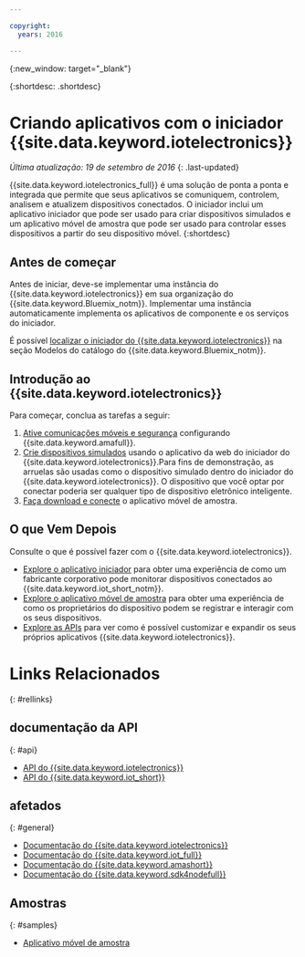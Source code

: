```yaml
---

copyright:
  years: 2016

---
```


{:new_window: target="\_blank"}

{:shortdesc: .shortdesc}


# Criando aplicativos com o iniciador {{site.data.keyword.iotelectronics}}
*Última atualização: 19 de setembro de 2016*
{: .last-updated}

{{site.data.keyword.iotelectronics_full}} é uma solução de ponta a ponta e integrada que permite que seus aplicativos se comuniquem,
controlem, analisem e atualizem dispositivos conectados. O iniciador inclui um aplicativo iniciador que pode ser usado para criar dispositivos simulados e um aplicativo móvel de amostra que pode ser usado para
controlar esses dispositivos a partir do seu dispositivo móvel.
{:shortdesc}

## Antes de começar

Antes de iniciar, deve-se implementar uma instância do {{site.data.keyword.iotelectronics}} em sua organização do {{site.data.keyword.Bluemix_notm}}. Implementar uma instância
automaticamente implementa os aplicativos de componente e os serviços do iniciador.

 É possível
[localizar
o iniciador do {{site.data.keyword.iotelectronics}}](https://console.{DomainName}/catalog/starters/iot-for-electronics-starter/) na
seção Modelos do catálogo do
{{site.data.keyword.Bluemix_notm}}.  

## Introdução ao {{site.data.keyword.iotelectronics}}
Para começar, conclua as tarefas a seguir:

1. [Ative comunicações móveis e segurança](iotelectronics_config_mca.html) configurando {{site.data.keyword.amafull}}.
2. [Crie dispositivos simulados](iot4ecreatingappliances.html) usando o aplicativo da web do iniciador do {{site.data.keyword.iotelectronics}}.Para fins de demonstração, as
arruelas são usadas como o dispositivo simulado dentro do iniciador do {{site.data.keyword.iotelectronics}}. O dispositivo que você optar por conectar poderia ser qualquer tipo de dispositivo
eletrônico inteligente.
3. [Faça download e conecte](iotelectronics_config_mobile.html) o aplicativo móvel de amostra.


## O que Vem Depois
Consulte o que é possível fazer com o {{site.data.keyword.iotelectronics}}.

- [Explore o aplicativo iniciador](iot4ecreatingappliances.html) para obter uma experiência de como um fabricante corporativo pode monitorar dispositivos conectados ao
{{site.data.keyword.iot_short_notm}}.
- [Explore o aplicativo móvel de amostra](iotelectronics_config_mobile.html) para obter uma experiência de como os proprietários do dispositivo podem se registrar e interagir com os
seus dispositivos.
- [Explore as APIs](http://ibmiotforelectronics.mybluemix.net/public/iot4eregistrationapi.html) para ver como é possível customizar e expandir os seus próprios aplicativos
{{site.data.keyword.iotelectronics}}.

# Links Relacionados
{: #rellinks}
## documentação da API
{: #api}
* [API do {{site.data.keyword.iotelectronics}}](http://ibmiotforelectronics.mybluemix.net/public/iot4eregistrationapi.html)
* [API do {{site.data.keyword.iot_short}}](https://developer.ibm.com/iotfoundation/recipes/api-documentation/)


## afetados
{: #general}

* [Documentação do {{site.data.keyword.iotelectronics}}](iotelectronics_overview.html)
* [Documentação do {{site.data.keyword.iot_full}}](https://new-console.ng.bluemix.net/docs/services/IoT/index.html)
*  [Documentação do {{site.data.keyword.amashort}}](https://new-console.ng.bluemix.net/docs/services/mobileaccess/overview.html)
* [Documentação do {{site.data.keyword.sdk4nodefull}}](https://new-console.ng.bluemix.net/docs/runtimes/nodejs/index.html#nodejs_runtime)

## Amostras
{: #samples}
* [Aplicativo móvel de
amostra](https://new-console.ng.bluemix.net/docs/starters/IotElectronics/iotelectronics_config_mobile.html)
